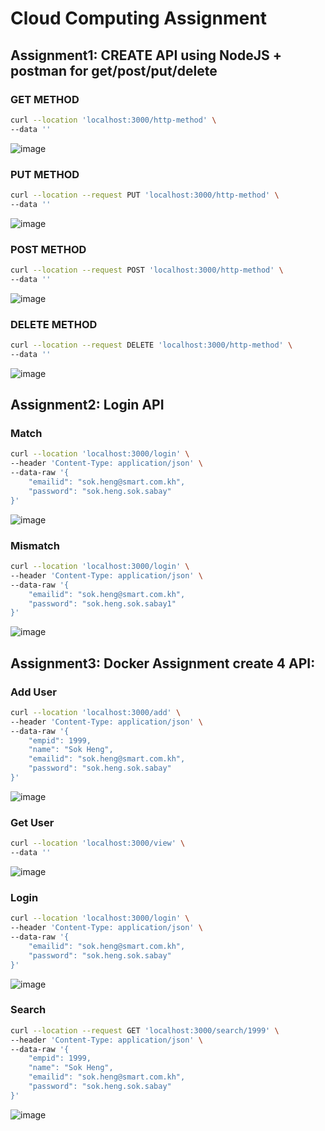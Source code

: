 # Cloud Computing Assignment
## Assignment1: CREATE API using NodeJS + postman for get/post/put/delete
### GET METHOD
```bash
curl --location 'localhost:3000/http-method' \
--data ''
```
![image](https://github.com/l3043Y/express-mongo/assets/20104217/2f0f7be5-880b-4301-affe-2becd70fb94a)

### PUT METHOD
```bash
curl --location --request PUT 'localhost:3000/http-method' \
--data ''
```
![image](https://github.com/l3043Y/express-mongo/assets/20104217/9fbaaf50-101f-4e4a-8d70-b34fd19bbf2e)


### POST METHOD
```bash
curl --location --request POST 'localhost:3000/http-method' \
--data ''
```
![image](https://github.com/l3043Y/express-mongo/assets/20104217/494c9f88-f84d-469c-b144-ecaf8720d8fd)


### DELETE METHOD
```bash
curl --location --request DELETE 'localhost:3000/http-method' \
--data ''
```
![image](https://github.com/l3043Y/express-mongo/assets/20104217/0d115a3d-79da-44cf-9507-065f0d8572e4)

## Assignment2: Login API
### Match
```bash
curl --location 'localhost:3000/login' \
--header 'Content-Type: application/json' \
--data-raw '{
    "emailid": "sok.heng@smart.com.kh",
    "password": "sok.heng.sok.sabay"
}'
```
![image](https://github.com/l3043Y/express-mongo/assets/20104217/7404fe2d-f402-4e08-9b3f-7607f7709ecc)

### Mismatch
```bash
curl --location 'localhost:3000/login' \
--header 'Content-Type: application/json' \
--data-raw '{
    "emailid": "sok.heng@smart.com.kh",
    "password": "sok.heng.sok.sabay1"
}'
```
![image](https://github.com/l3043Y/express-mongo/assets/20104217/4c789a94-23ad-41f4-85af-d82acbcfe8c3)

## Assignment3: Docker Assignment create 4 API:
### Add User
```bash
curl --location 'localhost:3000/add' \
--header 'Content-Type: application/json' \
--data-raw '{
    "empid": 1999,
    "name": "Sok Heng",
    "emailid": "sok.heng@smart.com.kh",
    "password": "sok.heng.sok.sabay"
}'
```
![image](https://github.com/l3043Y/express-mongo/assets/20104217/7b792dc6-2198-4024-a8b4-6a693e137431)

### Get User
```bash
curl --location 'localhost:3000/view' \
--data ''
```
![image](https://github.com/l3043Y/express-mongo/assets/20104217/61ccd74c-f8c0-4f72-af1e-4862931c4e22)

### Login
```bash
curl --location 'localhost:3000/login' \
--header 'Content-Type: application/json' \
--data-raw '{
    "emailid": "sok.heng@smart.com.kh",
    "password": "sok.heng.sok.sabay"
}'
```
![image](https://github.com/l3043Y/express-mongo/assets/20104217/7404fe2d-f402-4e08-9b3f-7607f7709ecc)

### Search
```bash
curl --location --request GET 'localhost:3000/search/1999' \
--header 'Content-Type: application/json' \
--data-raw '{
    "empid": 1999,
    "name": "Sok Heng",
    "emailid": "sok.heng@smart.com.kh",
    "password": "sok.heng.sok.sabay"
}'
```
![image](https://github.com/l3043Y/express-mongo/assets/20104217/d4c29985-a3fa-4ad4-b9fa-165fb9e35780)
